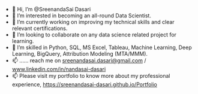 - 👋 Hi, I’m @SreenandaSai Dasari          
- 👀 I’m interested in becoming an all-round Data Scientist.           
- 🌱 I’m currently working on improving my technical skills and clear relevant certifications.       
- 💞️ I’m looking to collaborate on any data science related project for learning.         
- 💞️ I’m skilled in Python, SQL, MS Excel, Tableau, Machine Learning, Deep Learning, BigQuery, Attribution Modeling (MTA/MMM).  
- 📫 ...... reach me on sreenandasai.dasari@gmail.com / www.linkedin.com/in/nandasai-dasari  
- 📫 Please visit my portfolio to know more about my professional experience, https://sreenandasai-dasari.github.io/Portfolio
   
 
  
<!---   
SreenandaSai-Dasari/SreenandaSai-Dasari is a ✨ special ✨ repository because its `README.md` (this file) appears on your GitHub profile.
You can click the Preview link to take a look at your changes.
--->
